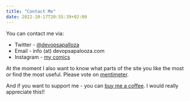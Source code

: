 ```yaml
---
title: "Contact Me"
date: 2022-10-17T20:55:39+02:00
---
```


You can contact me via:
- Twitter - [@devopsapalloza](https://twitter.com/devopsapalooza)
- Email - info (at) devopsapalooza.com
- Instagram - [my comics](https://www.instagram.com/koptelov__mikhail/)

At the moment I also want to know what parts of the site you like the most or find the most useful. Please vote on [mentimeter](https://www.menti.com/aluuapi955vn).

And if you want to support me - you can [buy me a coffee](https://www.buymeacoffee.com/mkoptelov). I would really appreciate this!!